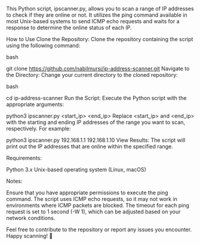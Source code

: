 This Python script, ipscanner.py, allows you to scan a range of IP addresses to check if they are online or not. It utilizes the ping command available in most Unix-based systems to send ICMP echo requests and waits for a response to determine the online status of each IP.

How to Use
Clone the Repository: Clone the repository containing the script using the following command:

bash

git clone https://github.com/nabilmursi/ip-address-scanner.git
Navigate to the Directory: Change your current directory to the cloned repository:

bash

cd ip-address-scanner
Run the Script: Execute the Python script with the appropriate arguments:


python3 ipscanner.py <start_ip> <end_ip>
Replace <start_ip> and <end_ip> with the starting and ending IP addresses of the range you want to scan, respectively. For example:

python3 ipscanner.py 192.168.1.1 192.168.1.10
View Results: The script will print out the IP addresses that are online within the specified range.

Requirements:

Python 3.x
Unix-based operating system (Linux, macOS)

Notes:

Ensure that you have appropriate permissions to execute the ping command.
The script uses ICMP echo requests, so it may not work in environments where ICMP packets are blocked.
The timeout for each ping request is set to 1 second (-W 1), which can be adjusted based on your network conditions.

Feel free to contribute to the repository or report any issues you encounter. Happy scanning! 🚀
